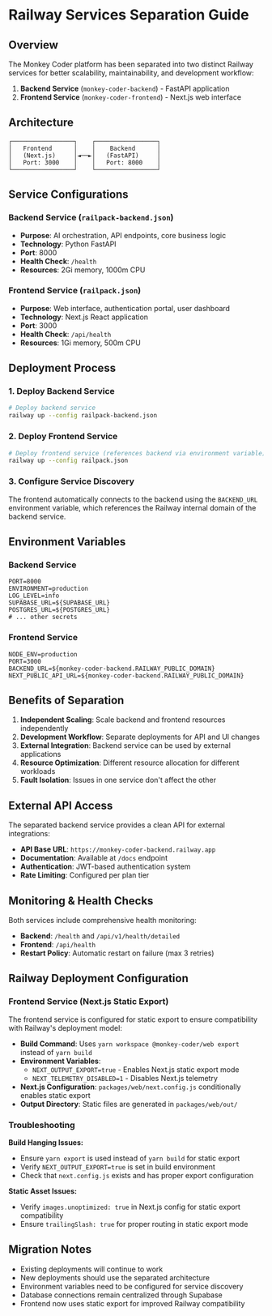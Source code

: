 # Railway Services Separation Guide

## Overview

The Monkey Coder platform has been separated into two distinct Railway services for better scalability, maintainability, and development workflow:

1. **Backend Service** (`monkey-coder-backend`) - FastAPI application
2. **Frontend Service** (`monkey-coder-frontend`) - Next.js web interface

## Architecture

```
┌─────────────────┐    ┌─────────────────┐
│   Frontend      │    │    Backend      │
│   (Next.js)     │◄──►│   (FastAPI)     │
│   Port: 3000    │    │   Port: 8000    │
└─────────────────┘    └─────────────────┘
```

## Service Configurations

### Backend Service (`railpack-backend.json`)

- **Purpose**: AI orchestration, API endpoints, core business logic
- **Technology**: Python FastAPI
- **Port**: 8000
- **Health Check**: `/health`
- **Resources**: 2Gi memory, 1000m CPU

### Frontend Service (`railpack.json`)

- **Purpose**: Web interface, authentication portal, user dashboard
- **Technology**: Next.js React application
- **Port**: 3000
- **Health Check**: `/api/health`
- **Resources**: 1Gi memory, 500m CPU

## Deployment Process

### 1. Deploy Backend Service

```bash
# Deploy backend service
railway up --config railpack-backend.json
```

### 2. Deploy Frontend Service

```bash
# Deploy frontend service (references backend via environment variable)
railway up --config railpack.json
```

### 3. Configure Service Discovery

The frontend automatically connects to the backend using the `BACKEND_URL` environment variable, which references the Railway internal domain of the backend service.

## Environment Variables

### Backend Service

```env
PORT=8000
ENVIRONMENT=production
LOG_LEVEL=info
SUPABASE_URL=${SUPABASE_URL}
POSTGRES_URL=${POSTGRES_URL}
# ... other secrets
```

### Frontend Service

```env
NODE_ENV=production
PORT=3000
BACKEND_URL=${monkey-coder-backend.RAILWAY_PUBLIC_DOMAIN}
NEXT_PUBLIC_API_URL=${monkey-coder-backend.RAILWAY_PUBLIC_DOMAIN}
```

## Benefits of Separation

1. **Independent Scaling**: Scale backend and frontend resources independently
2. **Development Workflow**: Separate deployments for API and UI changes
3. **External Integration**: Backend service can be used by external applications
4. **Resource Optimization**: Different resource allocation for different workloads
5. **Fault Isolation**: Issues in one service don't affect the other

## External API Access

The separated backend service provides a clean API for external integrations:

- **API Base URL**: `https://monkey-coder-backend.railway.app`
- **Documentation**: Available at `/docs` endpoint
- **Authentication**: JWT-based authentication system
- **Rate Limiting**: Configured per plan tier

## Monitoring & Health Checks

Both services include comprehensive health monitoring:

- **Backend**: `/health` and `/api/v1/health/detailed`
- **Frontend**: `/api/health`
- **Restart Policy**: Automatic restart on failure (max 3 retries)

## Railway Deployment Configuration

### Frontend Service (Next.js Static Export)

The frontend service is configured for static export to ensure compatibility with Railway's deployment model:

- **Build Command**: Uses `yarn workspace @monkey-coder/web export` instead of `yarn build`
- **Environment Variables**:
  - `NEXT_OUTPUT_EXPORT=true` - Enables Next.js static export mode
  - `NEXT_TELEMETRY_DISABLED=1` - Disables Next.js telemetry
- **Next.js Configuration**: `packages/web/next.config.js` conditionally enables static export
- **Output Directory**: Static files are generated in `packages/web/out/`

### Troubleshooting

**Build Hanging Issues:**
- Ensure `yarn export` is used instead of `yarn build` for static export
- Verify `NEXT_OUTPUT_EXPORT=true` is set in build environment
- Check that `next.config.js` exists and has proper export configuration

**Static Asset Issues:**
- Verify `images.unoptimized: true` in Next.js config for static export compatibility
- Ensure `trailingSlash: true` for proper routing in static export mode

## Migration Notes

- Existing deployments will continue to work
- New deployments should use the separated architecture
- Environment variables need to be configured for service discovery
- Database connections remain centralized through Supabase
- Frontend now uses static export for improved Railway compatibility
